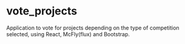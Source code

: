 # vote_projects
Application to vote for projects depending on the type of competition selected, using React, McFly(flux) and Bootstrap.
